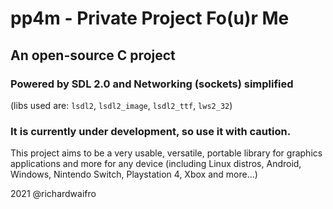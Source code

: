 # pp4m - Private Project Fo(u)r Me

## An open-source C project
### Powered by SDL 2.0 and Networking (sockets) simplified
(libs used are: `lsdl2`, `lsdl2_image`, `lsdl2_ttf`, `lws2_32`)

### It is currently under development, so use it with caution. 
This project aims to be a very usable, versatile, portable library for graphics applications and more for any device
(including Linux distros, Android, Windows, Nintendo Switch, Playstation 4, Xbox and more...)


2021 @richardwaifro
